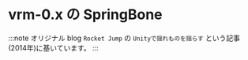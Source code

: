 # vrm-0.x の SpringBone

:::note オリジナル
blog `Rocket Jump` の `Unityで揺れものを揺らす` という記事(2014年)に基いています。
:::

